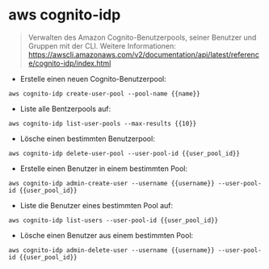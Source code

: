 # aws cognito-idp

> Verwalten des Amazon Cognito-Benutzerpools, seiner Benutzer und Gruppen mit der CLI.
> Weitere Informationen: <https://awscli.amazonaws.com/v2/documentation/api/latest/reference/cognito-idp/index.html>

- Erstelle einen neuen Cognito-Benutzerpool:

`aws cognito-idp create-user-pool --pool-name {{name}}`

- Liste alle Bentzerpools auf:

`aws cognito-idp list-user-pools --max-results {{10}}`

- Lösche einen bestimmten Benutzerpool:

`aws cognito-idp delete-user-pool --user-pool-id {{user_pool_id}}`

- Erstelle einen Benutzer in einem bestimmten Pool:

`aws cognito-idp admin-create-user --username {{username}} --user-pool-id {{user_pool_id}}`

- Liste die Benutzer eines bestimmten Pool auf:

`aws cognito-idp list-users --user-pool-id {{user_pool_id}}`

- Lösche einen  Benutzer aus einem bestimmten Pool:

`aws cognito-idp admin-delete-user --username {{username}} --user-pool-id {{user_pool_id}}`
